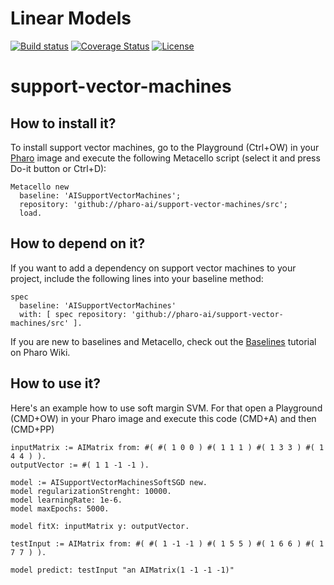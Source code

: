 # Linear Models

[![Build status](https://github.com/pharo-ai/support-vector-machines/workflows/CI/badge.svg)](https://github.com/pharo-ai/support-vector-machines/actions/workflows/test.yml)
[![Coverage Status](https://coveralls.io/repos/github/pharo-ai/support-vector-machines/badge.svg?branch=master)](https://coveralls.io/github/pharo-ai/support-vector-machines?branch=master)
[![License](https://img.shields.io/badge/license-MIT-blue.svg)](https://raw.githubusercontent.com/pharo-ai/support-vector-machines/master/LICENSE)


# support-vector-machines

## How to install it?

To install support vector machines, go to the Playground (Ctrl+OW) in your [Pharo](https://pharo.org/) image and execute the following Metacello script (select it and press Do-it button or Ctrl+D):

```Smalltalk
Metacello new
  baseline: 'AISupportVectorMachines';
  repository: 'github://pharo-ai/support-vector-machines/src';
  load.
```

## How to depend on it?

If you want to add a dependency on support vector machines to your project, include the following lines into your baseline method:

```Smalltalk
spec
  baseline: 'AISupportVectorMachines'
  with: [ spec repository: 'github://pharo-ai/support-vector-machines/src' ].
```

If you are new to baselines and Metacello, check out the [Baselines](https://github.com/pharo-open-documentation/pharo-wiki/blob/master/General/Baselines.md) tutorial on Pharo Wiki.

## How to use it?

Here's an example how to use soft margin SVM. For that open a Playground (CMD+OW) in your Pharo image and execute this code (CMD+A) and then (CMD+PP)

```st
inputMatrix := AIMatrix from: #( #( 1 0 0 ) #( 1 1 1 ) #( 1 3 3 ) #( 1 4 4 ) ).
outputVector := #( 1 1 -1 -1 ).

model := AISupportVectorMachinesSoftSGD new.
model regularizationStrenght: 10000.
model learningRate: 1e-6.
model maxEpochs: 5000.

model fitX: inputMatrix y: outputVector.

testInput := AIMatrix from: #( #( 1 -1 -1 ) #( 1 5 5 ) #( 1 6 6 ) #( 1 7 7 ) ).

model predict: testInput "an AIMatrix(1 -1 -1 -1)"
```
